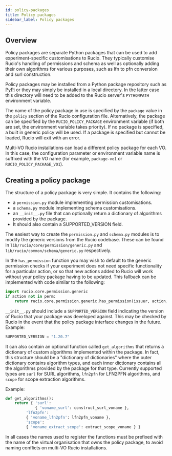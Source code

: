 ```yaml
---
id: policy-packages
title: Policy packages
sidebar_label: Policy packages
---
```


## Overview

Policy packages are separate Python packages that can be used to add
experiment-specific customisations to Rucio. They typically customise
Rucio's handling of permissions and schema as well as optionally adding
their own algorithms for various purposes, such as lfn to pfn conversion
and surl construction.

Policy packages may be installed from a Python package repository such
as [PyPi](https://pypi.python.org/) or they may simply be installed in a
local directory. In the latter case this directory will need to be added
to the Rucio server's `PYTHONPATH` environment variable.

The name of the policy package in use is specified by the `package` value
in the `policy` section of the Rucio configuration file. Alternatively,
the package can be specified by the `RUCIO_POLICY_PACKAGE` environment
variable (if both are set, the environment variable takes priority). If
no package is specified, a built in generic policy will be used. If a
package is specified but cannot be loaded, Rucio will exit with an error.

Multi-VO Rucio installations can load a different policy package for each
VO. In this case, the configuration parameter or environment variable name
is suffixed with the VO name (for example, `package-vo1` or
`RUCIO_POLICY_PACKAGE_VO1`).

## Creating a policy package

The structure of a policy package is very simple. It contains the
following:

-   a `permission.py` module implementing permission
    customisations.
-   a `schema.py` module implementing schema customisations.
-   an `__init__.py` file that can optionally return a dictionary of
    algorithms provided by the package.
-   It should also contain a SUPPORTED_VERSION field.

The easiest way to create the `permission.py` and
`schema.py` modules is to modify the generic versions from
the Rucio codebase. These can be found in
`lib/rucio/core/permission/generic.py` and
`lib/rucio/common/schema/generic.py` respectively.

In the `has_permission` function you may wish to default to
the generic permission checks if your experiment does not need specific
functionality for a particular action, or so that new actions added to
Rucio will work without your policy package having to be updated. This
fallback can be implemented with code similar to the following:

```python
import rucio.core.permission.generic
if action not in perm:
    return rucio.core.permission.generic.has_permission(issuer, action, kwargs)
```

`__init__.py` should include a
`SUPPORTED_VERSION` field indicating the version of Rucio
that your package was developed against. This may be checked by Rucio in
the event that the policy package interface changes in the future.
Example:

```python
SUPPORTED_VERSION = "1.20.7"
```

It can also contain an optional function called `get_algorithms` that
returns a dictionary of custom algorithms implemented within the package.
In fact, this structure should be a "dictionary of dictionaries" where
the outer dictionary contains algorithm types, and each inner
dictionary contains all the algorithms provided by the package for that
type. Currently supported types are `surl` for SURL algorithms,
`lfn2pfn` for LFN2PFN algorithms, and `scope` for scope extraction
algorithms.

Example:

```python
def get_algorithms():
    return { 'surl':
             { 'voname_surl': construct_surl_voname },
	     'lfn2pfn':
	     { 'voname_lfn2pfn': lfn2pfn_voname },
	     'scope':
	     { 'voname_extract_scope': extract_scope_voname } }
```

In all cases the names used to register the functions must be prefixed
with the name of the virtual organisation that owns the policy package,
to avoid naming conflicts on multi-VO Rucio installations.
